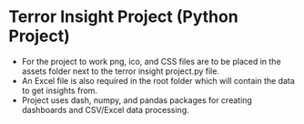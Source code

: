 # Terror Insight Project (Python Project)
- For the project to work png, ico, and CSS files are to be placed in the assets folder next to the terror insight project.py file.
- An Excel file is also required in the root folder which will contain the data to get insights from.
- Project uses dash, numpy, and pandas packages for creating dashboards and CSV/Excel data processing.



